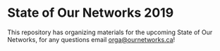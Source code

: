 # State of Our Networks 2019

This repository has organizing materials for the upcoming State of Our Networks, for any questions email orga@ournetworks.ca!

